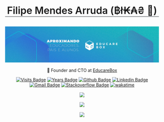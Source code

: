 <p align="center" style='border-bottom-color: rgb(33, 38, 45); border-bottom-style: solid; border-bottom-width: 1px; font-size: 32px; font-family: -apple-system, BlinkMacSystemFont, "Segoe UI", Helvetica, Arial, sans-serif, "Apple Color Emoji", "Segoe UI Emoji"; font-weight: 600; '>Filipe Mendes Arruda (฿ł₭₳₴ 🐍)</p>

[![Filipe's GitHub Banner](./assets/GitHubHeader.jfif)](https://www.agendadigitaleducarebox.com)

<p align="center">
  🐍 Founder and CTO at <a href="https://www.agendadigitaleducarebox.com/">EducareBox</a>
</p>


<p align="center">
  <a href="https://www.agendadigitaleducarebox.com"><img src="https://badges.pufler.dev/visits/filipemarruda/filipemarruda" alt="Visits Badge"></a>
  <a href="https://www.agendadigitaleducarebox.com"><img src="https://badges.pufler.dev/years/filipemarruda" alt="Years Badge"></a>
  <a href="https://github.com/filipemarruda"><img src="https://img.shields.io/badge/-Github-white?style=flat&amp;logo=Github&amp;logoColor=black&amp;link=https://github.com/filipemarruda" alt="Github Badge"></a>
  <a href="https://www.linkedin.com/in/filipemarruda/"><img src="https://img.shields.io/badge/-LinkedIn-blue?style=flat&amp;logo=Linkedin&amp;logoColor=white&amp;link=https://www.linkedin.com/in/filipemarruda/" alt="Linkedin Badge"></a>
  <a href="mailto:filipemarruda@gmail.com"><img src="https://img.shields.io/badge/-Gmail-c14438?style=flat&amp;logo=Gmail&amp;logoColor=white&amp;link=mailto:filipemarruda@gmail.com" alt="Gmail Badge"></a>
  <a href="https://stackoverflow.com/users/6332574/filipe-mendes"><img src="https://img.shields.io/badge/-stackoverflow-grey?logo=stackoverflow&amp;style=flat&amp;link=https://stackoverflow.com/users/6332574/filipe-mendes" alt="Stackoverflow Badge"></a>
  <a href="https://wakatime.com/@9c824246-473b-4a43-910b-9f25f2afe8a2"><img src="https://wakatime.com/badge/user/9c824246-473b-4a43-910b-9f25f2afe8a2.svg" alt="wakatime"></a></p>
 
<p align="center">
  <a href="https://github.com/filipemarruda">
    <img align="center" src="https://github-readme-stats.vercel.app/api?username=filipemarruda&show_icons=true&theme=radical" />
  </a>
 </p>

<p align="center">
  <a href="https://github.com/filipemarruda">
    <img align="center" src="https://github-readme-stats.vercel.app/api/top-langs/?username=filipemarruda&layout=compact" />
  </a>
</p>

<p align="center">
  <a href="https://github.com/filipemarruda">
    <img align="center" src="https://github-readme-stats.vercel.app/api/wakatime?username=filipemarruda&layout=compact" />
  </a>
</p>
